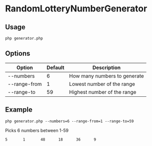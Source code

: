 # RandomLotteryNumberGenerator

## Usage

    php generator.php

## Options

| Option       | Default | Description                  |
|--------------|---------|------------------------------|
| --numbers    | 6       | How many numbers to generate |
| --range-from | 1       | Lowest number of the range   |
| --range-to   | 59      | Highest number of the range  |

## Example

    php generator.php --numbers=6 --range-from=1 --range-to=59

Picks 6 numbers between 1-59

    5       1       48      18      36      9

